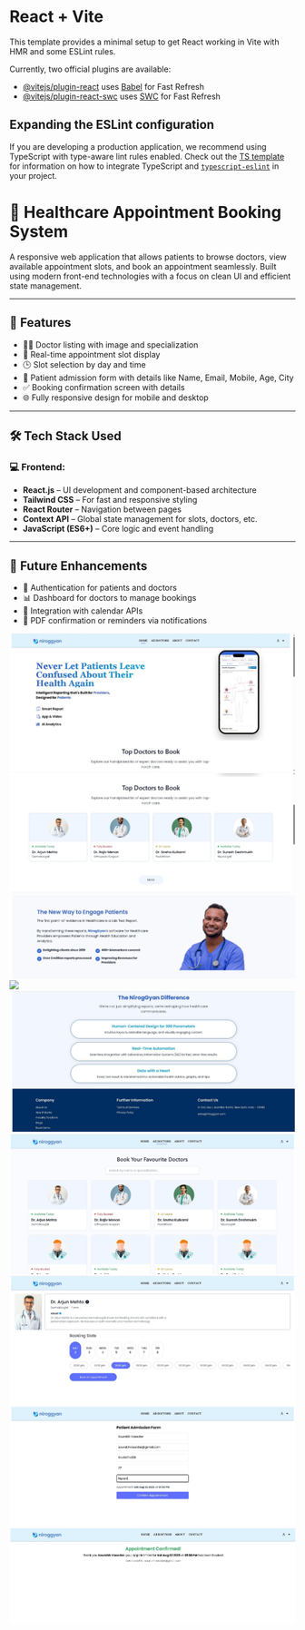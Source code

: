 # React + Vite

This template provides a minimal setup to get React working in Vite with HMR and some ESLint rules.

Currently, two official plugins are available:

- [@vitejs/plugin-react](https://github.com/vitejs/vite-plugin-react/blob/main/packages/plugin-react) uses [Babel](https://babeljs.io/) for Fast Refresh
- [@vitejs/plugin-react-swc](https://github.com/vitejs/vite-plugin-react/blob/main/packages/plugin-react-swc) uses [SWC](https://swc.rs/) for Fast Refresh

## Expanding the ESLint configuration

If you are developing a production application, we recommend using TypeScript with type-aware lint rules enabled. Check out the [TS template](https://github.com/vitejs/vite/tree/main/packages/create-vite/template-react-ts) for information on how to integrate TypeScript and [`typescript-eslint`](https://typescript-eslint.io) in your project.

# 🏥 Healthcare Appointment Booking System

A responsive web application that allows patients to browse doctors, view available appointment slots, and book an appointment seamlessly. Built using modern front-end technologies with a focus on clean UI and efficient state management.

---

## 🚀 Features

- 🧑‍⚕️ Doctor listing with image and specialization
- 📆 Real-time appointment slot display
- 🕒 Slot selection by day and time
- 📝 Patient admission form with details like Name, Email, Mobile, Age, City
- ✅ Booking confirmation screen with details
- 🌐 Fully responsive design for mobile and desktop

---

## 🛠️ Tech Stack Used

### 💻 Frontend:
- **React.js** – UI development and component-based architecture
- **Tailwind CSS** – For fast and responsive styling
- **React Router** – Navigation between pages
- **Context API** – Global state management for slots, doctors, etc.
- **JavaScript (ES6+)** – Core logic and event handling

---

## 📌 Future Enhancements

- 🔐 Authentication for patients and doctors
- 📊 Dashboard for doctors to manage bookings
- 📅 Integration with calendar APIs
- 🧾 PDF confirmation or reminders via notifications

![](./screenshots/capture.jpg)
![](./screenshots/capture1.jpg)
![](./screenshots/capture2.jpg)
![](./screenshots/capture3.jpg)
![](./screenshots/capture4.jpg)
![](./screenshots/capture5.jpg)
![](./screenshots/capture6.jpg)
![](./screenshots/capture7.jpg)
![](./screenshots/capture8.jpg)